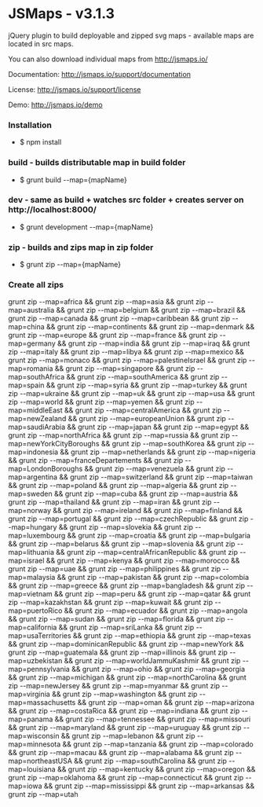 # JSMaps - v3.1.3

jQuery plugin to build deployable and zipped svg maps - available maps are located in src maps.

You can also download individual maps from http://jsmaps.io/

Documentation: http://jsmaps.io/support/documentation

License: http://jsmaps.io/support/license

Demo: http://jsmaps.io/demo

### Installation
* $ npm install

### build - builds distributable map in build folder
* $ grunt build --map={mapName}

### dev - same as build + watches src folder + creates server on http://localhost:8000/
* $ grunt development --map={mapName}

### zip - builds and zips map in zip folder
* $ grunt zip --map={mapName}


### Create all zips

grunt zip --map=africa && grunt zip --map=asia && grunt zip --map=australia && grunt zip --map=belgium && grunt zip --map=brazil && grunt zip --map=canada && grunt zip --map=caribbean && grunt zip --map=china && grunt zip --map=continents && grunt zip --map=denmark && grunt zip --map=europe && grunt zip --map=france && grunt zip --map=germany && grunt zip --map=india && grunt zip --map=iraq && grunt zip --map=italy && grunt zip --map=libya && grunt zip --map=mexico && grunt zip --map=monaco && grunt zip --map=palestineIsrael && grunt zip --map=romania && grunt zip --map=singapore && grunt zip --map=southAfrica && grunt zip --map=southAmerica && grunt zip --map=spain && grunt zip --map=syria && grunt zip --map=turkey && grunt zip --map=ukraine && grunt zip --map=uk && grunt zip --map=usa && grunt zip --map=world && grunt zip --map=yemen && grunt zip --map=middleEast && grunt zip --map=centralAmerica && grunt zip --map=newZealand && grunt zip --map=europeanUnion && grunt zip --map=saudiArabia && grunt zip --map=japan && grunt zip --map=egypt && grunt zip --map=northAfrica && grunt zip --map=russia && grunt zip --map=newYorkCityBoroughs && grunt zip --map=southKorea && grunt zip --map=indonesia && grunt zip --map=netherlands && grunt zip --map=nigeria && grunt zip --map=franceDepartements && grunt zip --map=LondonBoroughs && grunt zip --map=venezuela && grunt zip --map=argentina && grunt zip --map=switzerland && grunt zip --map=taiwan && grunt zip --map=poland && grunt zip --map=algeria && grunt zip --map=sweden && grunt zip --map=cuba && grunt zip --map=austria && grunt zip --map=thailand && grunt zip --map=iran && grunt zip --map=norway && grunt zip --map=ireland && grunt zip --map=finland && grunt zip --map=portugal && grunt zip --map=czechRepublic && grunt zip --map=hungary && grunt zip --map=slovekia && grunt zip --map=luxembourg && grunt zip --map=croatia && grunt zip --map=bulgaria && grunt zip --map=belarus && grunt zip --map=slovenia && grunt zip --map=lithuania && grunt zip --map=centralAfricanRepublic && grunt zip --map=israel && grunt zip --map=kenya && grunt zip --map=morocco && grunt zip --map=uae && grunt zip --map=philippines && grunt zip --map=malaysia && grunt zip --map=pakistan && grunt zip --map=colombia && grunt zip --map=greece && grunt zip --map=bangladesh && grunt zip --map=vietnam && grunt zip --map=peru && grunt zip --map=qatar && grunt zip --map=kazakhstan && grunt zip --map=kuwait && grunt zip --map=puertoRico && grunt zip --map=ecuador && grunt zip --map=angola && grunt zip --map=sudan && grunt zip --map=florida && grunt zip --map=california && grunt zip --map=sriLanka && grunt zip --map=usaTerritories && grunt zip --map=ethiopia && grunt zip --map=texas && grunt zip --map=dominicanRepublic && grunt zip --map=newYork && grunt zip --map=guatemala && grunt zip --map=illinois && grunt zip --map=uzbekistan && grunt zip --map=worldJammuKashmir && grunt zip --map=pennsylvania && grunt zip --map=ohio && grunt zip --map=georgia && grunt zip --map=michigan && grunt zip --map=northCarolina && grunt zip --map=newJersey && grunt zip --map=myanmar && grunt zip --map=virginia && grunt zip --map=washington && grunt zip --map=massachusetts && grunt zip --map=oman && grunt zip --map=arizona && grunt zip --map=costaRica && grunt zip --map=indiana && grunt zip --map=panama && grunt zip --map=tennessee && grunt zip --map=missouri && grunt zip --map=maryland && grunt zip --map=uruguay && grunt zip --map=wisconsin && grunt zip --map=lebanon && grunt zip --map=minnesota && grunt zip --map=tanzania && grunt zip --map=colorado && grunt zip --map=macau && grunt zip --map=alabama && grunt zip --map=northeastUSA && grunt zip --map=southCarolina && grunt zip --map=louisiana && grunt zip --map=kentucky && grunt zip --map=oregon && grunt zip --map=oklahoma && grunt zip --map=connecticut && grunt zip --map=iowa && grunt zip --map=mississippi && grunt zip --map=arkansas && grunt zip --map=utah


